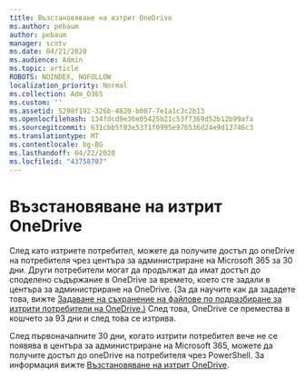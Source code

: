 ```yaml
---
title: Възстановяване на изтрит OneDrive
ms.author: pebaum
author: pebaum
manager: scotv
ms.date: 04/21/2020
ms.audience: Admin
ms.topic: article
ROBOTS: NOINDEX, NOFOLLOW
localization_priority: Normal
ms.collection: Adm_O365
ms.custom: ''
ms.assetid: 5298f192-326b-4820-b007-7e1a1c3c2b13
ms.openlocfilehash: 134fdcd9e36e05425b21c53f7369d52b12b99afa
ms.sourcegitcommit: 631cbb5f03e5371f0995e976536d24e9d13746c3
ms.translationtype: MT
ms.contentlocale: bg-BG
ms.lasthandoff: 04/22/2020
ms.locfileid: "43758707"
---
```

# <a name="restore-a-deleted-onedrive"></a>Възстановяване на изтрит OneDrive

След като изтриете потребител, можете да получите достъп до oneDrive на потребителя чрез центъра за администриране на Microsoft 365 за 30 дни. Други потребители могат да продължат да имат достъп до споделено съдържание в OneDrive за времето, което сте задали в центъра за администриране на OneDrive. (За да научите как да зададете това, вижте [Задаване на съхранение на файлове по подразбиране за изтрити потребители на OneDrive.)](https://go.microsoft.com/fwlink/?linkid=874267) След това, OneDrive се премества в кошчето за 93 дни и след това се изтрива.
  
След първоначалните 30 дни, когато изтрити потребител вече не се появява в центъра за администриране на Microsoft 365, можете да получите достъп до oneDrive на потребителя чрез PowerShell. За информация вижте [Възстановяване на изтрит OneDrive](https://go.microsoft.com/fwlink/?linkid=874269).
  

